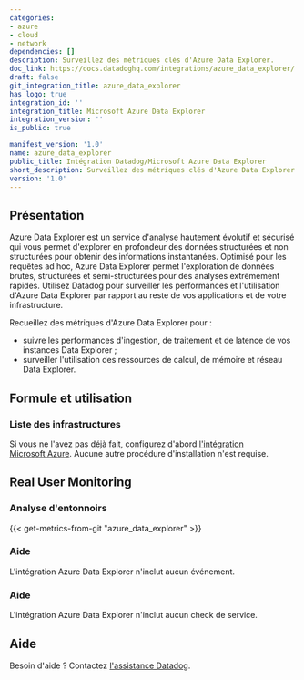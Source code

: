 ```yaml
---
categories:
- azure
- cloud
- network
dependencies: []
description: Surveillez des métriques clés d'Azure Data Explorer.
doc_link: https://docs.datadoghq.com/integrations/azure_data_explorer/
draft: false
git_integration_title: azure_data_explorer
has_logo: true
integration_id: ''
integration_title: Microsoft Azure Data Explorer
integration_version: ''
is_public: true

manifest_version: '1.0'
name: azure_data_explorer
public_title: Intégration Datadog/Microsoft Azure Data Explorer
short_description: Surveillez des métriques clés d'Azure Data Explorer.
version: '1.0'
---
```


<!--  SOURCED FROM https://github.com/DataDog/dogweb -->
## Présentation

Azure Data Explorer est un service d'analyse hautement évolutif et sécurisé qui vous permet d'explorer en profondeur des données structurées et non structurées pour obtenir des informations instantanées. Optimisé pour les requêtes ad hoc, Azure Data Explorer permet l'exploration de données brutes, structurées et semi-structurées pour des analyses extrêmement rapides. Utilisez Datadog pour surveiller les performances et l'utilisation d'Azure Data Explorer par rapport au reste de vos applications et de votre infrastructure.

Recueillez des métriques d'Azure Data Explorer pour :

* suivre les performances d'ingestion, de traitement et de latence de vos instances Data Explorer ;
* surveiller l'utilisation des ressources de calcul, de mémoire et réseau Data Explorer.

## Formule et utilisation
### Liste des infrastructures

Si vous ne l'avez pas déjà fait, configurez d'abord [l'intégration Microsoft Azure][1]. Aucune autre procédure d'installation n'est requise.

## Real User Monitoring
### Analyse d'entonnoirs
{{< get-metrics-from-git "azure_data_explorer" >}}


### Aide
L'intégration Azure Data Explorer n'inclut aucun événement.

### Aide
L'intégration Azure Data Explorer n'inclut aucun check de service.

## Aide
Besoin d'aide ? Contactez [l'assistance Datadog][3].

[1]: https://docs.datadoghq.com/fr/integrations/azure/
[2]: https://github.com/DataDog/dogweb/blob/prod/integration/azure_data_explorer/azure_data_explorer_metadata.csv
[3]: https://docs.datadoghq.com/fr/help/
